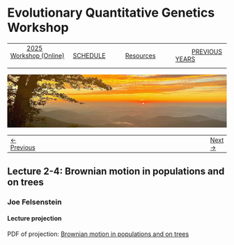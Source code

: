 
# Evolutionary Quantitative Genetics Workshop #

|        |        |        |    |
|--------|---------------------------------------------|--------------------|------------------------------------------|
| &nbsp;&nbsp;&nbsp;&nbsp;&nbsp;&nbsp;&nbsp;&nbsp;&nbsp; [2025 Workshop (Online)](/index.html) &nbsp;&nbsp;&nbsp;&nbsp;&nbsp;&nbsp;&nbsp;&nbsp;&nbsp; | &nbsp;&nbsp;&nbsp;&nbsp;&nbsp;&nbsp;&nbsp;&nbsp;&nbsp;&nbsp;&nbsp;&nbsp; [SCHEDULE](../schedule.html) &nbsp;&nbsp;&nbsp;&nbsp;&nbsp;&nbsp;&nbsp;&nbsp;&nbsp; | &nbsp;&nbsp;&nbsp;&nbsp;&nbsp;&nbsp;&nbsp;&nbsp;&nbsp;&nbsp;&nbsp;&nbsp; [Resources](../resources.html) &nbsp;&nbsp;&nbsp;&nbsp;&nbsp;&nbsp;&nbsp;&nbsp;&nbsp; | &nbsp;&nbsp;&nbsp;&nbsp;&nbsp;&nbsp;&nbsp;&nbsp;&nbsp; [PREVIOUS YEARS](../previous.html) &nbsp;&nbsp;&nbsp;&nbsp;&nbsp;&nbsp; |


<div align="left">
<img src="/media/SWVirginiaMtns.jpg" alt="[Southwest Virginia mountains]">
</div>

<table><tr><td><a href="lecture3-2/lecture3-2.html">&larr; Previous</a></td><td width="772">&nbsp;</td><td> <a href="exercise2-2/exercise2-2.html">Next &rarr;</a></td></tr></table>

  

## Lecture 2-4: Brownian motion in populations and on trees ##

### Joe Felsenstein ###
  
#### Lecture projection ####

PDF of projection: [Brownian motion in populations and on trees](brownian.pdf)

<!-- #### Video #### -->

<!-- [EQGW2025lecture2-4.mp4](https://vimeo.com/732598604) -->

